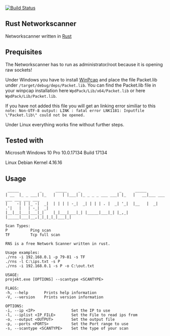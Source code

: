 [![Build Status](https://travis-ci.org/AvasDream/rust-network-scanner.svg?branch=master)](https://travis-ci.org/AvasDream/rust-network-scanner)

##  Rust Networkscanner

Networkscanner written in [Rust](https://medium.com/mozilla-tech/why-rust-is-the-most-loved-language-by-developers-666add782563)

## Prequisites

The Networkscanner has to run as administrator/root because it is opening raw sockets!

Under Windows you have to install [WinPcap](https://www.winpcap.org/) and place the file Packet.lib under `/target/debug/deps/Packet.lib`.
You can find the Packet.lib file in your winpcap installation here `WpdPack/Lib/x64/Packet.lib` or  here `WpdPack/Lib/Packet.lib`.

If you have not added this file you will get an linking error similiar to this
`note: Non-UTF-8 output: LINK : fatal error LNK1181: Inputfile \"Packet.lib\" could not be opened.`

Under Linux everything works fine without further steps.

## Tested with

Microsoft Windows 10 Pro 10.0.17134 Build 17134

Linux Debian Kernel 4.16.16

## Usage
```
 _____         _      _____     _                 _      _____
| __  |_ _ ___| |_   |   | |___| |_ _ _ _ ___ ___| |_   |   __|___ ___ ___ ___ ___ ___
|    -| | |_ -|  _|  | | | | -_|  _| | | | . |  _| '_|  |__   |  _| .'|   |   | -_|  _|
|__|__|___|___|_|    |_|___|___|_| |_____|___|_| |_,_|  |_____|___|__,|_|_|_|_|___|_|

Scan Types:
P          Ping scan
TF         Tcp full scan

RNS is a free Network Scanner written in rust.

Usage examples:
./rns -i 192.168.0.1 -p 79-81 -s TF
./rns -l C:\ips.txt -s P
./rns -i 192.168.0.1 -s P -o C:\out.txt

USAGE:
projekt.exe [OPTIONS] --scantype <SCANTYPE>

FLAGS:
-h, --help       Prints help information
-V, --version    Prints version information

OPTIONS:
-i, --ip <IP>                Set the IP to use
-l, --iplist <IP_FILE>       Set the File to read ips from
-o, --output <OUTPUT>        Set the output file
-p, --ports <PORTS>          Set the Port range to use
-s, --scantype <SCANTYPE>    Set the type of your scan
```